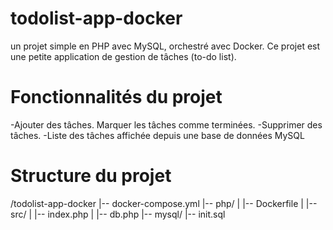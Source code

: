 # todolist-app-docker
un projet simple en PHP avec MySQL, orchestré avec Docker. Ce projet est une petite application de gestion de tâches (to-do list).  

# Fonctionnalités du projet 

-Ajouter des tâches. Marquer les tâches comme terminées. 
-Supprimer des tâches. 
-Liste des tâches affichée depuis une base de données MySQL

# Structure du projet

/todolist-app-docker
|-- docker-compose.yml
|-- php/
|   |-- Dockerfile
|   |-- src/
|       |-- index.php
|       |-- db.php
|-- mysql/
    |-- init.sql
